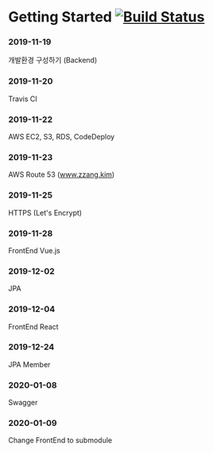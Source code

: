 # Getting Started [![Build Status](https://travis-ci.org/khjzzm/kimzzang.svg?branch=master)](https://travis-ci.org/khjzzm/kimzzang)

### 2019-11-19
개발환경 구성하기 (Backend)

### 2019-11-20
Travis CI

### 2019-11-22
AWS EC2, S3, RDS, CodeDeploy

### 2019-11-23
AWS Route 53 (www.zzang.kim)

### 2019-11-25
HTTPS (Let's Encrypt)

### 2019-11-28
FrontEnd Vue.js

### 2019-12-02
JPA

### 2019-12-04
FrontEnd React

### 2019-12-24
JPA Member

### 2020-01-08
Swagger

### 2020-01-09
Change FrontEnd to submodule